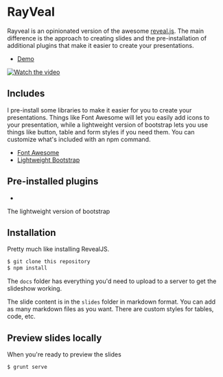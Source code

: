 # RayVeal

Rayveal is an opinionated version of the awesome [reveal.js](https://github.com/hakimel/reveal.js/). The main difference is the approach to creating slides and the pre-installation of additional plugins that make it easier to create your presentations.

- [Demo](https://rayveal.tech)

[![Watch the video](http://img.youtube.com/vi/S53U5x_4tBM/0.jpg)](http://youtu.be/S53U5x_4tBM)

## Includes

I pre-install some libraries to make it easier for you to create your presentations. Things like Font Awesome will let you easily add icons to your presentation, while a lightweight version of bootstrap lets you use things like button, table and form styles if you need them. You can customize what's included with an npm command.

- [Font Awesome](https://fontawesome.com/?from=io)
- [Lightweight Bootstrap](https://getbootstrap.com)

## Pre-installed plugins

-

The lightweight version of bootstrap

## Installation

Pretty much like installing RevealJS.

```sh
$ git clone this repository
$ npm install
```

The `docs` folder has everything you'd need to upload to a server to get the slideshow working.

The slide content is in the `slides` folder in markdown format. You can add as many markdown files as you want. There are custom styles for tables, code, etc.

## Preview slides locally

When you're ready to preview the slides

```sh
$ grunt serve
```
